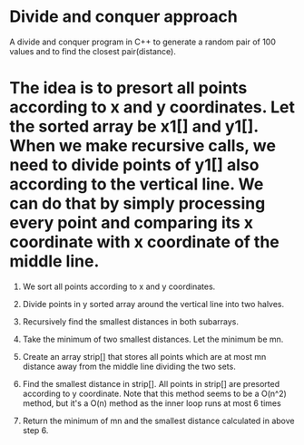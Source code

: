 # Divide and conquer approach
 A divide and conquer program in C++ to generate a random pair of 100 values and to find the closest pair(distance).

# The idea is to presort all points according to x and y coordinates. Let the sorted array be x1[] and y1[]. When we make recursive calls, we need to divide points of y1[] also according to the vertical line. We can do that by simply processing every point and comparing its x coordinate with x coordinate of the middle line.

 1) We sort all points according to x and y coordinates.

 2) Divide points in y sorted array around the vertical line into two halves.

 3) Recursively find the smallest distances in both subarrays.

 4) Take the minimum of two smallest distances. Let the minimum be mn. 

 5) Create an array strip[] that stores all points which are at most mn distance away from the middle line dividing the two sets.

 6) Find the smallest distance in strip[]. All points in strip[] are presorted according to y coordinate.
     Note that this method seems to be a O(n^2) method, but it's a O(n) method as the inner loop runs at most 6 times 

 7) Return the minimum of mn and the smallest distance calculated in above step 6.
